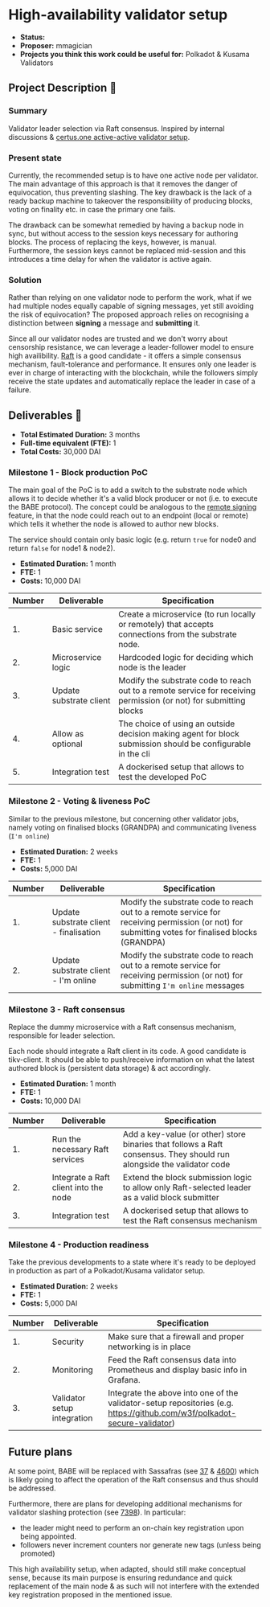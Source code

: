# High-availability validator setup

* **Status:**
* **Proposer:** mmagician
* **Projects you think this work could be useful for:** Polkadot & Kusama Validators

## Project Description :page_facing_up: 

### Summary

Validator leader selection via Raft consensus. Inspired by internal discussions & [certus.one active-active validator setup](https://kb.certus.one/validator_ha.html#active-active-validator).

### Present state

Currently, the recommended setup is to have one active node per validator. The main advantage of this approach is that it removes the danger of equivocation, thus preventing slashing. The key drawback is the lack of a ready backup machine to takeover the responsibility of producing blocks, voting on finality etc. in case the primary one fails. 

The drawback can be somewhat remedied by having a backup node in sync, but without access to the session keys necessary for authoring blocks. The process of replacing the keys, however, is manual. Furthermore, the session keys cannot be replaced mid-session and this introduces a time delay for when the validator is active again.

### Solution

Rather than relying on one validator node to perform the work, what if we had multiple nodes equally capable of signing messages, yet still avoiding the risk of equivocation? The proposed approach relies on recognising a distinction between **signing** a message and **submitting** it. 

Since all our validator nodes are trusted and we don't worry about censorship resistance, we can leverage a leader-follower model to ensure high availibility. [Raft](https://raft.github.io/) is a good candidate - it offers a simple consensus mechanism, fault-tolerance and performance. It ensures only one leader is ever in charge of interacting with the blockchain, while the followers simply receive the state updates and automatically replace the leader in case of a failure.


## Deliverables :nut_and_bolt:

* **Total Estimated Duration:** 3 months
* **Full-time equivalent (FTE):** 1
* **Total Costs:** 30,000 DAI

### Milestone 1 - Block production PoC

The main goal of the PoC is to add a switch to the substrate node which allows it to decide whether it's a valid block producer or not (i.e. to execute the BABE protocol).
The concept could be analogous to the [remote signing](https://github.com/paritytech/substrate/pull/7628) feature, in that the node could reach out to an endpoint (local or remote) which tells it whether the node is allowed to author new blocks.

The service should contain only basic logic (e.g. return `true` for node0 and return `false` for node1 & node2).

* **Estimated Duration:** 1 month
* **FTE:** 1
* **Costs:** 10,000 DAI

| Number | Deliverable | Specification | 
| ------------- | ------------- | ------------- |
| 1. | Basic service | Create a microservice (to run locally or remotely) that accepts connections from the substrate node. | 
| 2. | Microservice logic | Hardcoded logic for deciding which node is the leader
| 3. | Update substrate client | Modify the substrate code to reach out to a remote service for receiving permission (or not) for submitting blocks |  
| 4. | Allow as optional | The choice of using an outside decision making agent for block submission should be configurable in the cli |
| 5. | Integration test | A dockerised setup that allows to test the developed PoC | 

### Milestone 2 - Voting & liveness PoC

Similar to the previous milestone, but concerning other validator jobs, namely voting on finalised blocks (GRANDPA) and communicating liveness (`I'm online`)

* **Estimated Duration:** 2 weeks
* **FTE:** 1
* **Costs:** 5,000 DAI

| Number | Deliverable | Specification | 
| ------------- | ------------- | ------------- |
| 1. | Update substrate client - finalisation | Modify the substrate code to reach out to a remote service for receiving permission (or not) for submitting votes for finalised blocks (GRANDPA) |
| 2. | Update substrate client - I'm online | Modify the substrate code to reach out to a remote service for receiving permission (or not) for submitting `I'm online` messages |

### Milestone 3 - Raft consensus

Replace the dummy microservice with a Raft consensus mechanism, responsible for leader selection. 

Each node should integrate a Raft client in its code. A good candidate is tikv-client. It should be able to push/receive information on what the latest authored block is (persistent data storage) & act accordingly. 

* **Estimated Duration:** 1 month
* **FTE:** 1
* **Costs:** 10,000 DAI

| Number | Deliverable | Specification | 
| ------------- | ------------- | ------------- |
| 1. | Run the necessary Raft services | Add a key-value (or other) store binaries that follows a Raft consensus. They should run alongside the validator code |
| 2. | Integrate a Raft client into the node | Extend the block submission logic to allow only Raft-selected leader as a valid block submitter | 
| 3. | Integration test | A dockerised setup that allows to test the Raft consensus mechanism | 

### Milestone 4 - Production readiness

Take the previous developments to a state where it's ready to be deployed in production as part of a Polkadot/Kusama validator setup.

* **Estimated Duration:** 2 weeks
* **FTE:** 1
* **Costs:** 5,000 DAI

| Number | Deliverable | Specification | 
| ------------- | ------------- | ------------- |
| 1. | Security | Make sure that a firewall and proper networking is in place |
| 2. | Monitoring | Feed the Raft consensus data into Prometheus and display basic info in Grafana.
| 3. | Validator setup integration | Integrate the above into one of the validator-setup repositories (e.g. https://github.com/w3f/polkadot-secure-validator)

## Future plans

At some point, BABE will be replaced with Sassafras (see [37](https://github.com/w3f/research-security-issues/issues/37) & [4600](https://github.com/paritytech/substrate/pull/4600)) which is likely going to affect the operation of the Raft consensus and thus should be addressed.

Furthermore, there are plans for developing additional mechanisms for validator slashing protection (see [7398](https://github.com/paritytech/substrate/issues/7398)). In particular: 
- the leader might need to perform an on-chain key registration upon being appointed.
- followers never increment counters nor generate new tags (unless being promoted)

This high availability setup, when adapted, should still make conceptual sense, because its main purpose is ensuring redundance and quick replacement of the main node & as such will not interfere with the extended key registration proposed in the mentioned issue.
